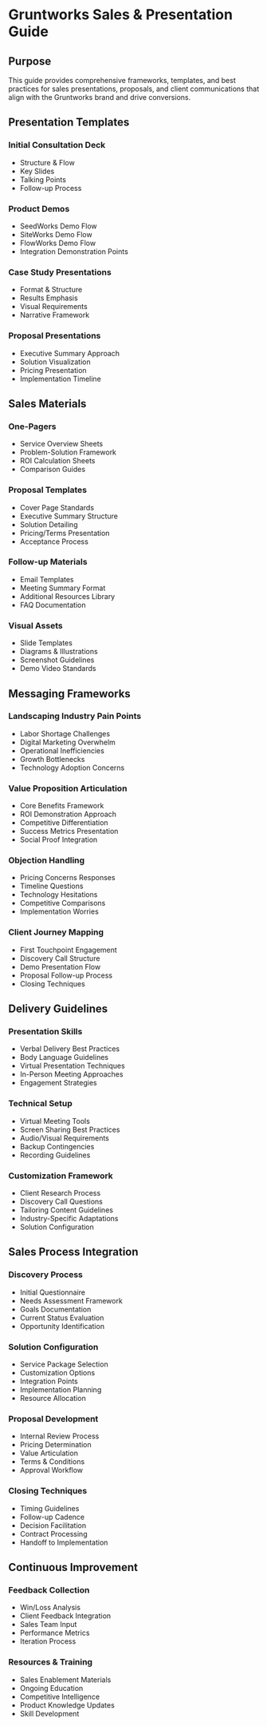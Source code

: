 # Gruntworks Sales & Presentation Guide

## Purpose
This guide provides comprehensive frameworks, templates, and best practices for sales presentations, proposals, and client communications that align with the Gruntworks brand and drive conversions.

## Presentation Templates

### Initial Consultation Deck
- Structure & Flow
- Key Slides
- Talking Points
- Follow-up Process

### Product Demos
- SeedWorks Demo Flow
- SiteWorks Demo Flow
- FlowWorks Demo Flow
- Integration Demonstration Points

### Case Study Presentations
- Format & Structure
- Results Emphasis
- Visual Requirements
- Narrative Framework

### Proposal Presentations
- Executive Summary Approach
- Solution Visualization
- Pricing Presentation
- Implementation Timeline

## Sales Materials

### One-Pagers
- Service Overview Sheets
- Problem-Solution Framework
- ROI Calculation Sheets
- Comparison Guides

### Proposal Templates
- Cover Page Standards
- Executive Summary Structure
- Solution Detailing
- Pricing/Terms Presentation
- Acceptance Process

### Follow-up Materials
- Email Templates
- Meeting Summary Format
- Additional Resources Library
- FAQ Documentation

### Visual Assets
- Slide Templates
- Diagrams & Illustrations
- Screenshot Guidelines
- Demo Video Standards

## Messaging Frameworks

### Landscaping Industry Pain Points
- Labor Shortage Challenges
- Digital Marketing Overwhelm
- Operational Inefficiencies
- Growth Bottlenecks
- Technology Adoption Concerns

### Value Proposition Articulation
- Core Benefits Framework
- ROI Demonstration Approach
- Competitive Differentiation
- Success Metrics Presentation
- Social Proof Integration

### Objection Handling
- Pricing Concerns Responses
- Timeline Questions
- Technology Hesitations
- Competitive Comparisons
- Implementation Worries

### Client Journey Mapping
- First Touchpoint Engagement
- Discovery Call Structure
- Demo Presentation Flow
- Proposal Follow-up Process
- Closing Techniques

## Delivery Guidelines

### Presentation Skills
- Verbal Delivery Best Practices
- Body Language Guidelines
- Virtual Presentation Techniques
- In-Person Meeting Approaches
- Engagement Strategies

### Technical Setup
- Virtual Meeting Tools
- Screen Sharing Best Practices
- Audio/Visual Requirements
- Backup Contingencies
- Recording Guidelines

### Customization Framework
- Client Research Process
- Discovery Call Questions
- Tailoring Content Guidelines
- Industry-Specific Adaptations
- Solution Configuration

## Sales Process Integration

### Discovery Process
- Initial Questionnaire
- Needs Assessment Framework
- Goals Documentation
- Current Status Evaluation
- Opportunity Identification

### Solution Configuration
- Service Package Selection
- Customization Options
- Integration Points
- Implementation Planning
- Resource Allocation

### Proposal Development
- Internal Review Process
- Pricing Determination
- Value Articulation
- Terms & Conditions
- Approval Workflow

### Closing Techniques
- Timing Guidelines
- Follow-up Cadence
- Decision Facilitation
- Contract Processing
- Handoff to Implementation

## Continuous Improvement

### Feedback Collection
- Win/Loss Analysis
- Client Feedback Integration
- Sales Team Input
- Performance Metrics
- Iteration Process

### Resources & Training
- Sales Enablement Materials
- Ongoing Education
- Competitive Intelligence
- Product Knowledge Updates
- Skill Development 